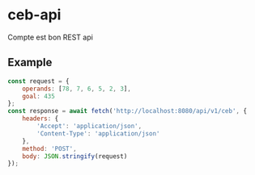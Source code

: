 # ceb-api

Compte est bon REST api

## Example

```js
const request = {
    operands: [78, 7, 6, 5, 2, 3],
    goal: 435
};
const response = await fetch('http://localhost:8080/api/v1/ceb', {
    headers: {
        'Accept': 'application/json',
        'Content-Type': 'application/json'
    },
    method: 'POST',
    body: JSON.stringify(request)
});
```